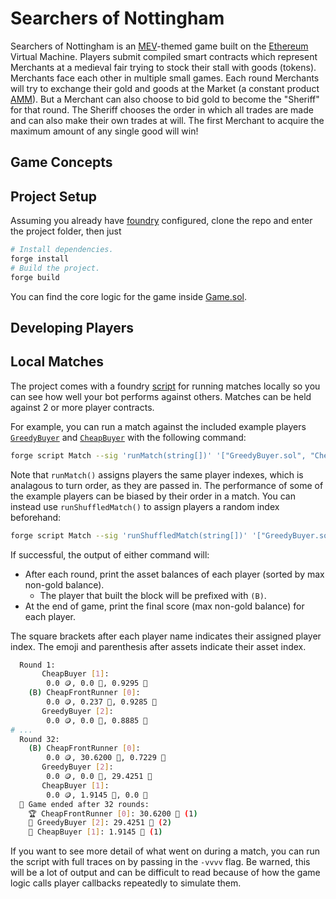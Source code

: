 # Searchers of Nottingham

Searchers of Nottingham is an [MEV](https://chain.link/education-hub/maximal-extractable-value-mev)-themed game built on the [Ethereum](https://ethereum.org) Virtual Machine. Players submit compiled smart contracts which represent Merchants at a medieval fair trying to stock their stall with goods (tokens). Merchants face each other in multiple small games. Each round Merchants will try to exchange their gold and goods at the Market (a constant product [AMM](https://chain.link/education-hub/what-is-an-automated-market-maker-amm)). But a Merchant can also choose to bid gold to become the "Sheriff" for that round. The Sheriff chooses the order in which all trades are made and can also make their own trades at will. The first Merchant to acquire the maximum amount of any single good will win!

## Game Concepts


## Project Setup
Assuming you already have [foundry](https://getfoundry.sh) configured, clone the repo and enter the project folder, then just

```bash
# Install dependencies.
forge install
# Build the project.
forge build
```

You can find the core logic for the game inside [Game.sol](./src/game/Game.sol).

## Developing Players

## Local Matches
The project comes with a foundry [script](./script/Match.sol) for running matches locally so you can see how well your bot performs against others. Matches can be held against 2 or more player contracts.

For example, you can run a match against the included example players [`GreedyBuyer`](./script/players/GreedyBuyer.sol) and [`CheapBuyer`](./scripts/players/CheapBuyer.sol) with the following command:

```bash
forge script Match --sig 'runMatch(string[])' '["GreedyBuyer.sol", "CheapBuyer.sol"]'
```

Note that `runMatch()` assigns players the same player indexes, which is analagous to turn order, as they are passed in. The performance of some of the example players can be biased by their order in a match. You can instead use `runShuffledMatch()` to assign players a random index beforehand:

```bash
forge script Match --sig 'runShuffledMatch(string[])' '["GreedyBuyer.sol", "CheapBuyer.sol"]'
```

If successful, the output of either command will:
- After each round, print the asset balances of each player (sorted by max non-gold balance).
    - The player that built the block will be prefixed with `(B)`.
- At the end of game, print the final score (max non-gold balance) for each player.

The square brackets after each player name indicates their assigned player index. The emoji and parenthesis after assets indicate their asset index.

```bash
  Round 1:
  	   CheapBuyer [1]:
  		0.0 🪙, 0.0 🍅, 0.9295 🥖
  	(B) CheapFrontRunner [0]:
  		0.0 🪙, 0.237 🍅, 0.9285 🥖
  	   GreedyBuyer [2]:
  		0.0 🪙, 0.0 🍅, 0.8885 🥖
# ...
  Round 32:
  	(B) CheapFrontRunner [0]:
  		0.0 🪙, 30.6200 🍅, 0.7229 🥖
  	   GreedyBuyer [2]:
  		0.0 🪙, 0.0 🍅, 29.4251 🥖
  	   CheapBuyer [1]:
  		0.0 🪙, 1.9145 🍅, 0.0 🥖
  🏁 Game ended after 32 rounds:
  	🏆️ CheapFrontRunner [0]: 30.6200 🍅 (1)
  	🥈 GreedyBuyer [2]: 29.4251 🥖 (2)
  	🥉 CheapBuyer [1]: 1.9145 🍅 (1)

```

If you want to see more detail of what went on during a match, you can run the script with full traces on by passing in the `-vvvv` flag. Be warned, this will be a lot of output and can be difficult to read because of how the game logic calls player callbacks repeatedly to simulate them.